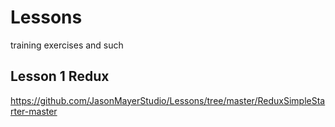 # Lessons
training exercises and such


## Lesson 1 Redux
https://github.com/JasonMayerStudio/Lessons/tree/master/ReduxSimpleStarter-master
